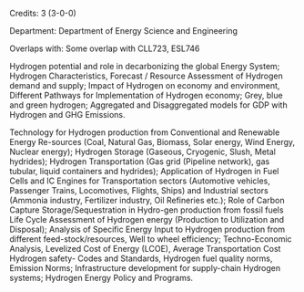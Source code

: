 Credits: 3 (3-0-0)

Department: Department of Energy Science and Engineering

Overlaps with: Some overlap with CLL723, ESL746

Hydrogen potential and role in decarbonizing the global Energy System; Hydrogen Characteristics, Forecast / Resource Assessment of Hydrogen demand and supply; Impact of Hydrogen on economy and environment, Different Pathways for Implementation of Hydrogen economy; Grey, blue and green hydrogen; Aggregated and Disaggregated models for GDP with Hydrogen and GHG Emissions.

Technology for Hydrogen production from Conventional and Renewable Energy Re-sources (Coal, Natural Gas, Biomass, Solar energy, Wind Energy, Nuclear energy); Hydrogen Storage (Gaseous, Cryogenic, Slush, Metal hydrides); Hydrogen Transportation (Gas grid (Pipeline network), gas tubular, liquid containers and hydrides); Application of Hydrogen in Fuel Cells and IC Engines for Transportation sectors (Automotive vehicles, Passenger Trains, Locomotives, Flights, Ships) and Industrial sectors (Ammonia industry, Fertilizer industry, Oil Refineries etc.); Role of Carbon Capture Storage/Sequestration in Hydro-gen production from fossil fuels Life Cycle Assessment of Hydrogen energy (Production to Utilization and Disposal); Analysis of Specific Energy Input to Hydrogen production from different feed-stock/resources, Well to wheel efficiency; Techno-Economic Analysis, Levelized Cost of Energy (LCOE), Average Transportation Cost Hydrogen safety- Codes and Standards, Hydrogen fuel quality norms, Emission Norms; Infrastructure development for supply-chain Hydrogen systems; Hydrogen Energy Policy and Programs.